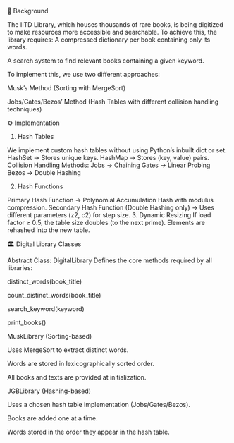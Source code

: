 📖 Background

The IITD Library, which houses thousands of rare books, is being digitized to make resources more accessible and searchable. To achieve this, the library requires:
A compressed dictionary per book containing only its words.


A search system to find relevant books containing a given keyword.

To implement this, we use two different approaches:

Musk’s Method (Sorting with MergeSort)

Jobs/Gates/Bezos’ Method (Hash Tables with different collision handling techniques)

⚙️ Implementation
1. Hash Tables

We implement custom hash tables without using Python’s inbuilt dict or set.
HashSet → Stores unique keys.
HashMap → Stores (key, value) pairs.
Collision Handling Methods:
Jobs → Chaining
Gates → Linear Probing
Bezos → Double Hashing

2. Hash Functions

Primary Hash Function → Polynomial Accumulation Hash with modulus compression.
Secondary Hash Function (Double Hashing only) → Uses different parameters (z2, c2) for step size.
3. Dynamic Resizing
If load factor ≥ 0.5, the table size doubles (to the next prime).
Elements are rehashed into the new table.

🏛 Digital Library Classes

Abstract Class: DigitalLibrary
Defines the core methods required by all libraries:

distinct_words(book_title)

count_distinct_words(book_title)

search_keyword(keyword)

print_books()

MuskLibrary (Sorting-based)

Uses MergeSort to extract distinct words.

Words are stored in lexicographically sorted order.

All books and texts are provided at initialization.

JGBLibrary (Hashing-based)

Uses a chosen hash table implementation (Jobs/Gates/Bezos).

Books are added one at a time.

Words stored in the order they appear in the hash table.
